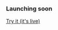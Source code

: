 
### Launching soon

[Try it (it's live)](https://chromewebstore.google.com/detail/youtube-sponsorship-skipp/dpkehfkmkhmbmbofjaikccklcdpdmhpl?authuser=2&hl=en)
